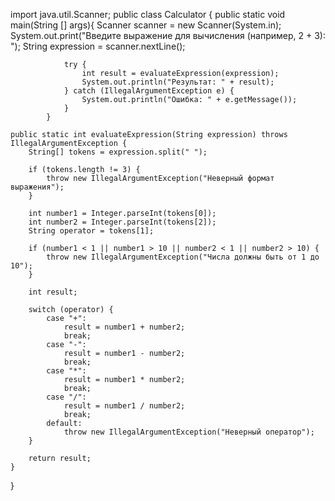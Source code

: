 import java.util.Scanner;
public class Calculator {
            public static void main(String [] args){
        Scanner scanner = new Scanner(System.in);
                System.out.print("Введите выражение для вычисления (например, 2 + 3): ");
                String expression = scanner.nextLine();

                try {
                    int result = evaluateExpression(expression);
                    System.out.println("Результат: " + result);
                } catch (IllegalArgumentException e) {
                    System.out.println("Ошибка: " + e.getMessage());
                }
            }

    public static int evaluateExpression(String expression) throws IllegalArgumentException {
        String[] tokens = expression.split(" ");

        if (tokens.length != 3) {
            throw new IllegalArgumentException("Неверный формат выражения");
        }

        int number1 = Integer.parseInt(tokens[0]);
        int number2 = Integer.parseInt(tokens[2]);
        String operator = tokens[1];

        if (number1 < 1 || number1 > 10 || number2 < 1 || number2 > 10) {
            throw new IllegalArgumentException("Числа должны быть от 1 до 10");
        }

        int result;

        switch (operator) {
            case "+":
                result = number1 + number2;
                break;
            case "-":
                result = number1 - number2;
                break;
            case "*":
                result = number1 * number2;
                break;
            case "/":
                result = number1 / number2;
                break;
            default:
                throw new IllegalArgumentException("Неверный оператор");
        }

        return result;
    }
}
